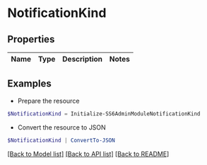 # NotificationKind
## Properties

Name | Type | Description | Notes
------------ | ------------- | ------------- | -------------

## Examples

- Prepare the resource
```powershell
$NotificationKind = Initialize-SS6AdminModuleNotificationKind 
```

- Convert the resource to JSON
```powershell
$NotificationKind | ConvertTo-JSON
```

[[Back to Model list]](../README.md#documentation-for-models) [[Back to API list]](../README.md#documentation-for-api-endpoints) [[Back to README]](../README.md)

